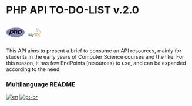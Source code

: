 # PHP API TO-DO-LIST v.2.0

<code><img height="50" src="https://raw.githubusercontent.com/github/explore/80688e429a7d4ef2fca1e82350fe8e3517d3494d/topics/php/php.png"></code>
<code><img height="50" src="https://raw.githubusercontent.com/github/explore/80688e429a7d4ef2fca1e82350fe8e3517d3494d/topics/mysql/mysql.png"></code>

This API aims to present a brief to consume an API resources, mainly for students in the early years of Computer Science courses and the like. For this reason, it has few EndPoints (resources) to use, and can be expanded according to the need.

### Multilanguage README
[![en](https://img.shields.io/badge/lang-en-red.svg)](https://github.com/EdsonMSouza/php-api-to-do-list/blob/main/README.eng.md)
[![pt-br](https://img.shields.io/badge/lang-pt--br-green.svg)](https://github.com/EdsonMSouza/php-api-to-do-list/blob/main/README.pt-br.md)